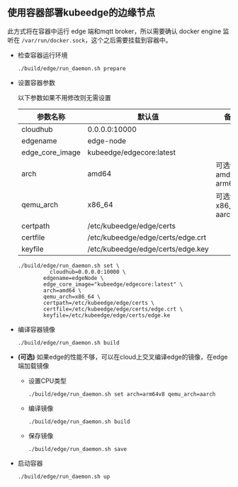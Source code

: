 ## 使用容器部署kubeedge的边缘节点

此方式将在容器中运行 edge 端和mqtt broker，所以需要确认 docker engine 监听在
`/var/run/docker.sock`，这个之后需要挂载到容器中。

+ 检查容器运行环境
  ```
  ./build/edge/run_daemon.sh prepare
  ```

+ 设置容器参数

  以下参数如果不用修改则无需设置

  | 参数名称        | 默认值                            | 备注                     |
  | --------------- | --------------------------------- | ------------------------ |
  | cloudhub        | 0.0.0.0:10000                     |                          |
  | edgename        | edge-node                         |                          |
  | edge_core_image | kubeedge/edgecore:latest          |                          |
  | arch            | amd64                             | 可选值：amd64 \| arm64v8 |
  | qemu_arch       | x86_64                            | 可选值：x86_64 \| aarch  |
  | certpath        | /etc/kubeedge/edge/certs          |                          |
  | certfile        | /etc/kubeedge/edge/certs/edge.crt |                          |
  | keyfile         | /etc/kubeedge/edge/certs/edge.key |                          |

  ```shell
  ./build/edge/run_daemon.sh set \
  		    cloudhub=0.0.0.0:10000 \
          edgename=edgeNode \
          edge_core_image="kubeedge/edgecore:latest" \
          arch=amd64 \
          qemu_arch=x86_64 \
          certpath=/etc/kubeedge/edge/certs \
          certfile=/etc/kubeedge/edge/certs/edge.crt \
          keyfile=/etc/kubeedge/edge/certs/edge.ke
  ````

+ 编译容器镜像

  ```
  ./build/edge/run_daemon.sh build
  ```

+ **(可选)** 如果edge的性能不够，可以在cloud上交叉编译edge的镜像，在edge端加载镜像
  - 设置CPU类型

    ```
    ./build/edge/run_daemon.sh set arch=arm64v8 qemu_arch=aarch
    ```

  - 编译镜像
    ```
    ./build/edge/run_daemon.sh build
    ```

  - 保存镜像
    ```
    ./build/edge/run_daemon.sh save 
    ```

+ 启动容器
  ```
  ./build/edge/run_daemon.sh up
  ```